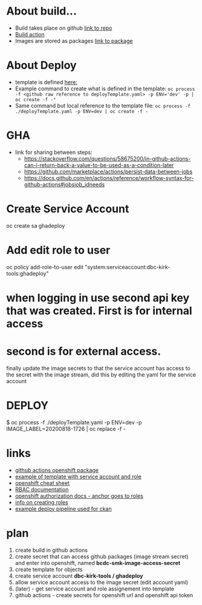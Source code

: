 # About build...

* Build takes place on github [link to repo](https://github.com/bcgov/bcdc-smk)
* [Build action](https://github.com/bcgov/bcdc-smk/blob/master/.github/workflows/build.yaml)
* Images are stored as packages [link to package](https://github.com/bcgov/bcdc-smk/packages/356117)

# About Deploy

* template is defined [here:](https://github.com/bcgov/bcdc-smk/tree/master/openshift/deployTemplate.yaml)
* Example command to create what is defined in the template:
`oc process -f <github raw reference to deployTemplate.yaml> -p ENV='dev' -p | oc create -f -"`
* Same command but local reference to the template file:
`oc process -f ./deployTemplate.yaml -p ENV=dev | oc create -f -`


# GHA 

* link for sharing between steps:
   * https://stackoverflow.com/questions/58675200/in-github-actions-can-i-return-back-a-value-to-be-used-as-a-condition-later
   * https://github.com/marketplace/actions/persist-data-between-jobs
   * https://docs.github.com/en/actions/reference/workflow-syntax-for-github-actions#jobsjob_idneeds


# Create Service Account
oc create sa ghadeploy

# Add edit role to user
oc policy add-role-to-user edit "system:serviceaccount:dbc-kirk-tools:ghadeploy"

# when logging in use second api  key that was created.  First is for internal access
# second is for external access.

finally update the image secrets to that the service account has access to the 
secret with the image stream, did this by editing the yaml for the service
account


# DEPLOY

$ oc process -f ./deployTemplate.yaml -p ENV=dev -p IMAGE_LABEL=20200818-1726 | oc replace -f -

# links
* [github actions openshift package](https://github.com/redhat-developer/openshift-actions)
* [example of template with service account and role](https://github.com/bcgov/repomountie/blob/master/openshift/templates/cicd.yaml)
* [openshift cheat sheet](https://design.jboss.org/redhatdeveloper/marketing/openshift_cheatsheet/cheatsheet/images/openshift_cheat_sheet_r1v1.pdf)
* [RBAC documentation](https://docs.openshift.com/container-platform/3.11/admin_guide/manage_rbac.html#creating-local-role)
* [openshift authorization docs - anchor goes to roles](https://docs.openshift.com/container-platform/3.11/architecture/additional_concepts/authorization.html#roles)
* [info on creating roles](https://docs.openshift.com/container-platform/3.11/admin_guide/manage_rbac.html#viewing-local-roles-and-bindings)
* [example deploy pipeline used for ckan](https://gogs.data.gov.bc.ca/bcdc/deployment/src/branch/master/ocp/.openshift/bcdc-ckan-ext-cicd.yaml)


# plan
1. create build in github actions
1. create secret that can access github packages (image stream secret) and enter into 
   openshift, named **bcdc-smk-image-access-secret**
1. create template for objects 
1. create service account **dbc-kirk-tools / ghadeploy**
1. allow service account access to the image secret (edit account yaml)
1. (later) - get service account and role assignement into template
1. github actions - create secrets for openshift url and openshift api token

